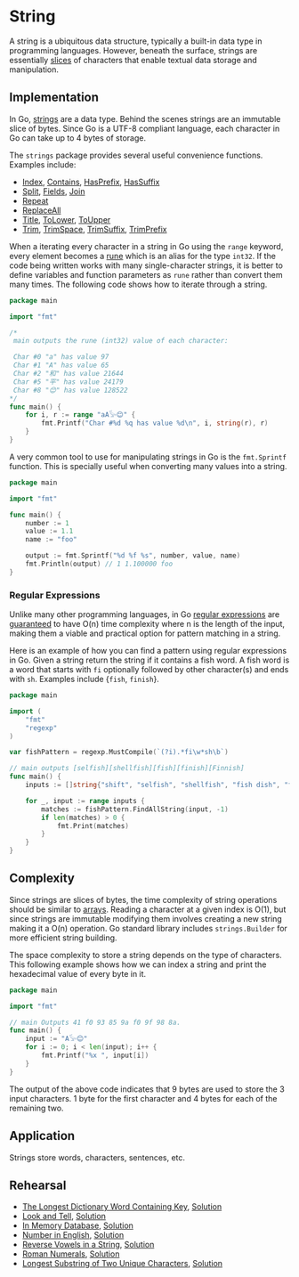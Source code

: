# String

A string is a ubiquitous data structure, typically a built-in data type in programming languages. However, beneath the surface, strings are essentially [slices](../array/) of characters that enable textual data storage and manipulation.

## Implementation

In Go, [strings](https://go.dev/blog/strings) are a data type. Behind the scenes strings are an immutable slice of bytes. Since Go is a UTF-8 compliant language, each character in Go can take up to 4 bytes of storage.

The `strings` package provides several useful convenience functions. Examples include:

* [Index](https://golang.org/pkg/strings/#Index), [Contains](https://golang.org/pkg/strings/#Contains), [HasPrefix](https://golang.org/pkg/strings/#HasPrefix), [HasSuffix](https://golang.org/pkg/strings/#HasSuffix)
* [Split](https://golang.org/pkg/strings/#Split), [Fields](https://golang.org/pkg/strings/#Split), [Join](https://golang.org/pkg/strings/#Join)
* [Repeat](https://golang.org/pkg/strings/#Repeat)
* [ReplaceAll](https://golang.org/pkg/strings/#ReplaceAll)
* [Title](https://golang.org/pkg/strings/#Title), [ToLower](https://golang.org/pkg/strings/#ToLower), [ToUpper](https://golang.org/pkg/strings/#ToUpper)
* [Trim](https://golang.org/pkg/strings/#Trim), [TrimSpace](https://golang.org/pkg/strings/#TrimSpace), [TrimSuffix](https://golang.org/pkg/strings/#TrimSuffix), [TrimPrefix](https://golang.org/pkg/strings/#TrimPrefix)

When a iterating every character in a string in Go using the `range` keyword, every element becomes a [rune](https://blog.golang.org/strings#TOC_5.) which is an alias for the type `int32`. If the code being written works with many single-character strings, it is better to define variables and function parameters as `rune` rather than convert them many times. The following code shows how to iterate through a string.

```Go
package main

import "fmt"

/*
 main outputs the rune (int32) value of each character:

 Char #0 "a" has value 97
 Char #1 "A" has value 65
 Char #2 "和" has value 21644
 Char #5 "平" has value 24179
 Char #8 "😊" has value 128522
*/
func main() {
	for i, r := range "aA𓅚😊" {
		fmt.Printf("Char #%d %q has value %d\n", i, string(r), r)
	}
}
```

A very common tool to use for manipulating strings in Go is the `fmt.Sprintf` function. This is specially useful when converting many values into a string.

```Go
package main

import "fmt"

func main() {
	number := 1
	value := 1.1
	name := "foo"

	output := fmt.Sprintf("%d %f %s", number, value, name)
	fmt.Println(output) // 1 1.100000 foo
}
```

### Regular Expressions

Unlike many other programming languages, in Go [regular expressions](https://golang.org/pkg/regexp/) are [guaranteed](https://swtch.com/~rsc/regexp/regexp1.html) to have O(n) time complexity where n is the length of the input, making them a viable and practical option for pattern matching in a string.

Here is an example of how you can find a pattern using regular expressions in Go. Given a string return the string if it contains a fish word. A fish word is a word that starts with `fi` optionally followed by other character(s) and ends with `sh`. Examples include {`fish`, `finish`}.

```GO
package main

import (
	"fmt"
	"regexp"
)

var fishPattern = regexp.MustCompile(`(?i).*fi\w*sh\b`)

// main outputs [selfish][shellfish][fish][finish][Finnish]
func main() {
	inputs := []string{"shift", "selfish", "shellfish", "fish dish", "finish", "Finnish"}

	for _, input := range inputs {
		matches := fishPattern.FindAllString(input, -1)
		if len(matches) > 0 {
			fmt.Print(matches)
		}
	}
}
```

## Complexity

Since strings are slices of bytes, the time complexity of string operations should be similar to [arrays](../array/). Reading a character at a given index is O(1), but since strings are immutable modifying them involves creating a new string making it a O(n) operation. Go standard library includes `strings.Builder` for more efficient string building.

The space complexity to store a string depends on the type of characters. This following example shows how we can index a string and print the hexadecimal value of every byte in it.

```GO
package main

import "fmt"

// main Outputs 41 f0 93 85 9a f0 9f 98 8a.
func main() {
	input := "A𓅚😊"
	for i := 0; i < len(input); i++ {
		fmt.Printf("%x ", input[i])
	}
}
```

The output of the above code indicates that 9 bytes are used to store the 3 input characters. 1 byte for the first character and 4 bytes for each of the remaining two.

## Application

Strings store words, characters, sentences, etc.

## Rehearsal

* [The Longest Dictionary Word Containing Key](./longest_dictionary_word_test.go), [Solution](./longest_dictionary_word.go)
* [Look and Tell](./look_and_tell_test.go), [Solution](./look_and_tell.go)
* [In Memory Database](./in_memory_database_test.go), [Solution](./in_memory_database.go)
* [Number in English](./number_in_english_test.go), [Solution](./number_in_english.go)
* [Reverse Vowels in a String](./reverse_vowels_test.go), [Solution](./reverse_vowels.go)
* [Roman Numerals](./roman_numerals_test.go), [Solution](./roman_numerals.go)
* [Longest Substring of Two Unique Characters](./longest_substring_test.go), [Solution](./longest_substring.go)
